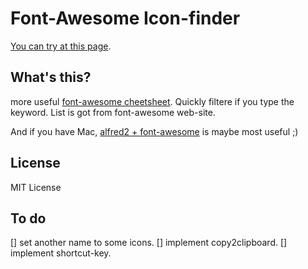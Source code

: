 # Font-Awesome Icon-finder

[You can try at this page](http://lab.openvista.jp/icon-finder).

## What's this?

more useful [font-awesome cheetsheet](http://fortawesome.github.io/Font-Awesome/cheatsheet/). Quickly filtere if you type the keyword. List is got from font-awesome web-site.

And if you have Mac, [alfred2 + font-awesome](http://blog.ruedap.com/2013/08/07/alfred2-font-awesome-workflow) is maybe most useful ;)

## License
MIT License

## To do
[] set another name to some icons.
[] implement copy2clipboard.
[] implement shortcut-key.